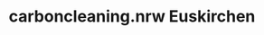 ---
title: "carboncleaning.nrw Euskirchen"
url: /euskirchen/carboncleaning-nrw-euskirchen/
shop: Autowerkstatt
---
